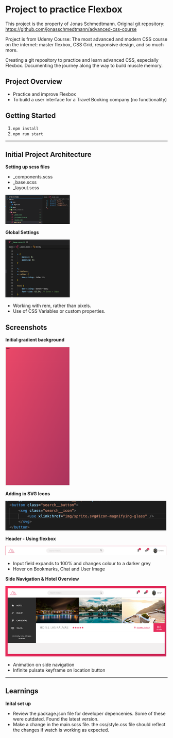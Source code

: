 # Project to practice Flexbox

This project is the property of Jonas Schmedtmann. Original git repository: https://github.com/jonasschmedtmann/advanced-css-course

Project is from Udemy Course: The most advanced and modern CSS course on the internet: master flexbox, CSS Grid, responsive design, and so much more.

Creating a git repository to practice and learn advanced CSS, especially Flexbox.
Documenting the journey along the way to build muscle memory. 

## Project Overview

* Practice and improve Flexbox
* To build a user interface for a Travel Booking company (no functionality)

## Getting Started

1. ``npm install``
2. ``npm run start``

____

## Initial Project Architecture

**Setting up scss files**
* _components.scss
* _base.scss
* _layout.scss

<img src="screenshots/architecture.png" width="200" />

**Global Settings**

<img src="screenshots/global.png" width="200" />

* Working with rem, rather than pixels. 
* Use of CSS Variables or custom properties.

## Screenshots

**Initial gradient background**

<img src="screenshots/inital_background.png" width="200" />


**Adding in SVG Icons**

<img src="screenshots/svg_icon.png" width="500" />

**Header - Using flexbox**

<img src="screenshots/header.png" width="500" />

- Input field expands to 100% and changes colour to a darker grey
- Hover on Bookmarks, Chat and User Image

**Side Navigation & Hotel Overview**

<img src="screenshots/hotel_overview.png" width="500" />

- Animation on side navigation
- Infinite pulsate keyframe on location button 

____

## Learnings

**Inital set up**
* Review the package.json file for developer depencenies. Some of these were outdated. Found the latest version. 
* Make a change in the main.scss file. the css/style.css file should reflect the changes if watch is working as expected.

